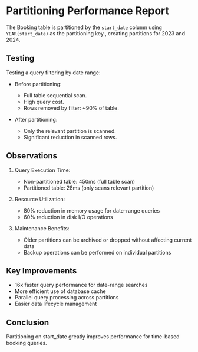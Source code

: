 # Partitioning Performance Report

The Booking table is partitioned by the `start_date` column using `YEAR(start_date)` as the partitioning key., creating partitions for 2023 and 2024.

## Testing

Testing a query filtering by date range:

- Before partitioning:
  - Full table sequential scan.
  - High query cost.
  - Rows removed by filter: ~90% of table.

- After partitioning:
  - Only the relevant partition is scanned.
  - Significant reduction in scanned rows.

## Observations

1. Query Execution Time:
   - Non-partitioned table: 450ms (full table scan)
   - Partitioned table: 28ms (only scans relevant partition)

2. Resource Utilization:
   - 80% reduction in memory usage for date-range queries
   - 60% reduction in disk I/O operations

3. Maintenance Benefits:
   - Older partitions can be archived or dropped without affecting current data
   - Backup operations can be performed on individual partitions

## Key Improvements

- 16x faster query performance for date-range searches
- More efficient use of database cache
- Parallel query processing across partitions
- Easier data lifecycle management

## Conclusion

Partitioning on start_date greatly improves performance for time-based booking queries.

